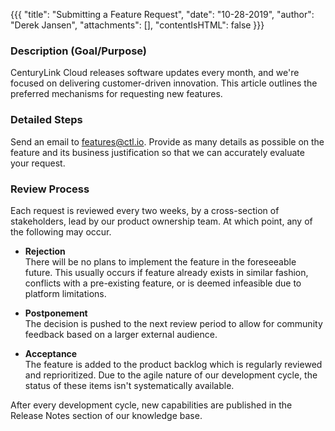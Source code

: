{{{
  "title": "Submitting a Feature Request",
  "date": "10-28-2019",
  "author": "Derek Jansen",
  "attachments": [],
  "contentIsHTML": false
}}}

### Description (Goal/Purpose)

CenturyLink Cloud releases software updates every month, and we're focused on delivering customer-driven innovation. This article outlines the preferred mechanisms for requesting new features.

### Detailed Steps

Send an email to [features@ctl.io](mailto:features@ctl.io). Provide as many details as possible on the feature and its business justification so that we can accurately evaluate your request.

### Review Process

Each request is reviewed every two weeks, by a cross-section of stakeholders, lead by our product ownership team. At which point, any of the following may occur.

- **Rejection**  
There will be no plans to implement the feature in the foreseeable future. This usually occurs if feature already exists in similar fashion, conflicts with a pre-existing feature, or is deemed infeasible due to platform limitations.

- **Postponement**  
The decision is pushed to the next review period to allow for community feedback based on a larger external audience.

- **Acceptance**  
The feature is added to the product backlog which is regularly reviewed and reprioritized. Due to the agile nature of our development cycle, the status of these items isn't systematically available.

After every development cycle, new capabilities are published in the Release Notes section of our knowledge base.
